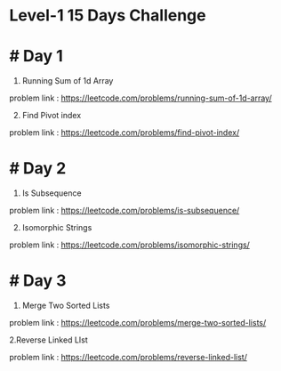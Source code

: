 # Level-1   15 Days Challenge

# # Day 1

1. Running Sum of 1d Array

  problem link : https://leetcode.com/problems/running-sum-of-1d-array/

2. Find Pivot index

  problem link : https://leetcode.com/problems/find-pivot-index/

# # Day 2

1. Is Subsequence

  problem link : https://leetcode.com/problems/is-subsequence/

2. Isomorphic Strings

  problem link : https://leetcode.com/problems/isomorphic-strings/
  
 # #  Day 3
 
 1. Merge Two Sorted Lists
 
 problem link : https://leetcode.com/problems/merge-two-sorted-lists/
 
 2.Reverse Linked LIst
 
 problem link : https://leetcode.com/problems/reverse-linked-list/
